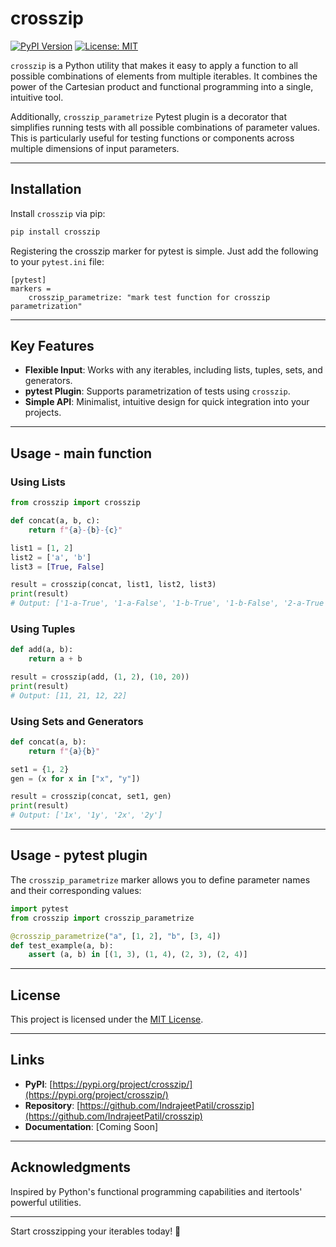 # crosszip

[![PyPI Version](https://img.shields.io/pypi/v/crosszip.svg)](https://pypi.org/project/crosszip/)
[![License: MIT](https://img.shields.io/badge/license-MIT-blue.svg)](https://opensource.org/licenses/MIT)

`crosszip` is a Python utility that makes it easy to apply a function to all possible combinations of elements from multiple iterables.
It combines the power of the Cartesian product and functional programming into a single, intuitive tool.

Additionally, `crosszip_parametrize` Pytest plugin is a decorator that simplifies running tests with all possible combinations of parameter values.
This is particularly useful for testing functions or components across multiple dimensions of input parameters.

---

## Installation

Install `crosszip` via pip:

```bash
pip install crosszip
```

Registering the crosszip marker for pytest is simple. Just add the following to your `pytest.ini` file:

```
[pytest]
markers =
    crosszip_parametrize: "mark test function for crosszip parametrization"
```

---

## Key Features

- **Flexible Input**: Works with any iterables, including lists, tuples, sets, and generators.
- **pytest Plugin**: Supports parametrization of tests using `crosszip`.
- **Simple API**: Minimalist, intuitive design for quick integration into your projects.

---

## Usage - main function

### Using Lists

```python
from crosszip import crosszip

def concat(a, b, c):
    return f"{a}-{b}-{c}"

list1 = [1, 2]
list2 = ['a', 'b']
list3 = [True, False]

result = crosszip(concat, list1, list2, list3)
print(result)
# Output: ['1-a-True', '1-a-False', '1-b-True', '1-b-False', '2-a-True', '2-a-False', '2-b-True', '2-b-False']
```

### Using Tuples

```python
def add(a, b):
    return a + b

result = crosszip(add, (1, 2), (10, 20))
print(result)
# Output: [11, 21, 12, 22]
```

### Using Sets and Generators

```python
def concat(a, b):
    return f"{a}{b}"

set1 = {1, 2}
gen = (x for x in ["x", "y"])

result = crosszip(concat, set1, gen)
print(result)
# Output: ['1x', '1y', '2x', '2y']
```

---

## Usage - pytest plugin

The `crosszip_parametrize` marker allows you to define parameter names and their corresponding values:

```python
import pytest
from crosszip import crosszip_parametrize

@crosszip_parametrize("a", [1, 2], "b", [3, 4])
def test_example(a, b):
    assert (a, b) in [(1, 3), (1, 4), (2, 3), (2, 4)]
```

---

## License

This project is licensed under the [MIT License](LICENSE.md).

---

## Links

- **PyPI**: [https://pypi.org/project/crosszip/](https://pypi.org/project/crosszip/)
- **Repository**: [https://github.com/IndrajeetPatil/crosszip](https://github.com/IndrajeetPatil/crosszip)
- **Documentation**: [Coming Soon]

---

## Acknowledgments

Inspired by Python's functional programming capabilities and itertools' powerful utilities.

---

Start crosszipping your iterables today! 🚀
